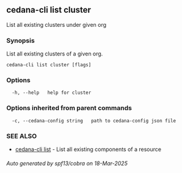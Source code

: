 ## cedana-cli list cluster

List all existing clusters under given org

### Synopsis

List all existing clusters of a given org.

```
cedana-cli list cluster [flags]
```

### Options

```
  -h, --help   help for cluster
```

### Options inherited from parent commands

```
  -c, --cedana-config string   path to cedana-config json file
```

### SEE ALSO

* [cedana-cli list](cedana-cli_list.md)	 - List all existing components of a resource

###### Auto generated by spf13/cobra on 18-Mar-2025
